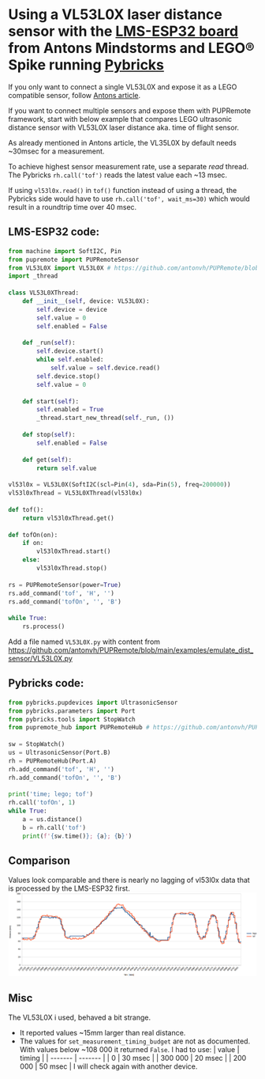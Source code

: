 # Using a VL53L0X laser distance sensor with the [LMS-ESP32 board](https://www.antonsmindstorms.com/product/wifi-python-esp32-board-for-mindstorms/) from Antons Mindstorms and LEGO&reg; Spike running [Pybricks](https://pybricks.com/)

If you only want to connect a single VL53L0X and expose it as a LEGO compatible sensor, follow [Antons article](https://www.antonsmindstorms.com/2024/05/02/lego-with-a-laser-distance-sensor/).

If you want to connect multiple sensors and expose them with PUPRemote framework, start with below example that compares LEGO ultrasonic distance sensor with VL53L0X laser distance aka. time of flight sensor.

As already mentioned in Antons article, the VL35L0X by default needs ~30msec for a measurement. 

To achieve highest sensor measurement rate, use a separate _read_ thread.
The Pybricks `rh.call('tof')` reads the latest value each ~13 msec. 

If using `vl53l0x.read()` in `tof()` function instead of using a thread, the Pybricks side would have to use `rh.call('tof', wait_ms=30)` which would result in a roundtrip time over 40 msec.

## LMS-ESP32 code:

```python
from machine import SoftI2C, Pin
from pupremote import PUPRemoteSensor
from VL53L0X import VL53L0X # https://github.com/antonvh/PUPRemote/blob/main/examples/emulate_dist_sensor/VL53L0X.py
import _thread

class VL53L0XThread:
    def __init__(self, device: VL53L0X):
        self.device = device
        self.value = 0
        self.enabled = False

    def _run(self):
        self.device.start()
        while self.enabled:
            self.value = self.device.read()
        self.device.stop()
        self.value = 0

    def start(self):
        self.enabled = True
        _thread.start_new_thread(self._run, ())

    def stop(self):
        self.enabled = False

    def get(self):
        return self.value

vl53l0x = VL53L0X(SoftI2C(scl=Pin(4), sda=Pin(5), freq=200000))
vl53l0xThread = VL53L0XThread(vl53l0x)

def tof(): 
    return vl53l0xThread.get()

def tofOn(on):
    if on:
        vl53l0xThread.start()
    else:
        vl53l0xThread.stop()
  
rs = PUPRemoteSensor(power=True)
rs.add_command('tof', 'H', '')
rs.add_command('tofOn', '', 'B')

while True:
    rs.process()
```

Add a file named `VL53L0X.py` with content from https://github.com/antonvh/PUPRemote/blob/main/examples/emulate_dist_sensor/VL53L0X.py

## Pybricks code:

```python
from pybricks.pupdevices import UltrasonicSensor
from pybricks.parameters import Port
from pybricks.tools import StopWatch
from pupremote_hub import PUPRemoteHub # https://github.com/antonvh/PUPRemote/blob/main/src/pupremote_hub.py

sw = StopWatch()
us = UltrasonicSensor(Port.B)
rh = PUPRemoteHub(Port.A)
rh.add_command('tof', 'H', '')
rh.add_command('tofOn', '', 'B')

print('time; lego; tof')
rh.call('tofOn', 1)
while True:
    a = us.distance()
    b = rh.call('tof')
    print(f'{sw.time()}; {a}; {b}')
```

## Comparison

Values look comparable and there is nearly no lagging of vl53l0x data that is processed by the LMS-ESP32 first.
![](comparison.png)

## Misc

The VL53L0X i used, behaved a bit strange.
- It reported values ~15mm larger than real distance.
- The values for `set_measurement_timing_budget` are not as documented. With values below ~108 000 it returned `False`. I had to use:
  | value   | timing  |
  | ------- | ------- |
  |       0 | 30 msec |
  | 300 000 | 20 msec |
  | 200 000 | 50 msec |
I will check again with another device.
  

